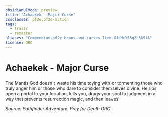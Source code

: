 ```yaml
---
obsidianUIMode: preview
title: "Achaekek - Major Curse"
cssclasses: pf2e,pf2e-action
tags:
  - trait/
  - remaster
aliases: "Compendium.pf2e.boons-and-curses.Item.GJdHcY56q2c3kSiA"
license: ORC
---
```

# Achaekek - Major Curse

### 






The Mantis God doesn't waste his time toying with or tormenting those who truly anger him or those who dare to consider themselves divine. He rips open a portal to your location, kills you, drags your soul to judgment in a way that prevents resurrection magic, and then leaves.

*Source: Pathfinder Adventure: Prey for Death*
*ORC*